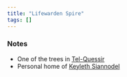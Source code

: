 ```yaml
---
title: "Lifewarden Spire"
tags: []
---
```


### Notes

- One of the trees in [Tel-Quessir](posts/Places/Tel-Quessir.md) 
- Personal home of [Keyleth Siannodel](posts/NPCs/Keyleth%20Siannodel.md)
